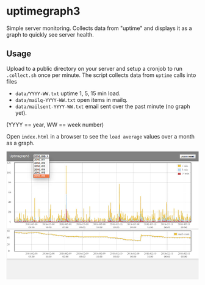 # uptimegraph3
Simple server monitoring. Collects data from "uptime" and displays it as a graph to quickly see server health.

Usage
-----

Upload to a public directory on your server and setup a cronjob to run `.collect.sh` once per minute. The script collects data from `uptime` calls into files

- `data/YYYY-WW.txt` uptime 1, 5, 15 min load.
- `data/mailq-YYYY-WW.txt`  open items in mailq.
- `data/mailsent-YYYY-WW.txt`  email sent over the past minute (no graph yet).

(YYYY == year, WW == week number)

Open `index.html` in a browser to see the `load average` values over a month as a graph.

![Screenshot](https://github.com/C14L/uptimegraph3/blob/master/screenshot.jpg)

